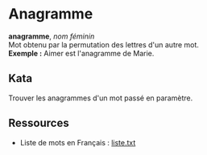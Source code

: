 # Anagramme
**anagramme**, _nom féminin_  
Mot obtenu par la permutation des lettres d'un autre mot.  
**Exemple :** Aimer est l'anagramme de Marie.

## Kata
Trouver les anagrammes d'un mot passé en paramètre.

## Ressources
* Liste de mots en Français : [liste.txt](liste.txt)